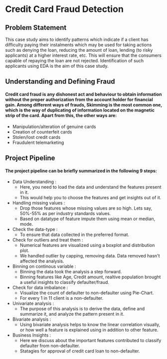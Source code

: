 # Credit Card Fraud Detection
## Problem Statement
This case study aims to identify patterns which indicate if a client has difficulty paying their instalments which may be used for taking actions such as denying the loan, reducing the amount of loan, lending (to risky applicants) at a higher interest rate, etc. This will ensure that the consumers capable of repaying the loan are not rejected. Identification of such applicants using EDA is the aim of this case study.

## Understanding and Defining Fraud
   #### Credit card fraud is any dishonest act and behaviour to obtain information without the proper authorization from the account holder for financial gain. Among different ways of frauds, Skimming is the most common one, which is the way of duplicating of information located on the magnetic strip of the card. Apart from this, the other ways are:
   - Manipulation/alteration of genuine cards
   - Creation of counterfeit cards
   - Stolen/lost credit cards
   - Fraudulent telemarketing

## Project Pipeline
#### The project pipeline can be briefly summarized in the following 9 steps:
 - Data Understanding :
     - Here, you need to load the data and understand the features present in it. 
     - This would help you to choose the features and get insights out of it.
 - Handling missing values :
     - Drop those features whose missing values are so high. Lets say, 50%-55% as per industry standards values.
     - Based on datatype of feature impute them using mean or median, mode. 
 - Check the data-type : 
     - To ensure that data collected in the preferred format.
 - Check for outliers and treat them : 
     - Numerical features are visualized using a boxplot and distribution plot.
     - We handled outlier by capping, removing data. Data removed hasn't affected the analysis.
 - Binning on continous variable : 
     - Binning the data took the analysis a step forward. 
     - Binning features like Age, Credit amount, realtive population brought a useful insights to classify defaulter/fraud.
 - Check for data imbalance : 
    - Visualize the count of defaulter to non-defaulter using Pie-Chart.
    - For every 1 in 11 client is a non-defaulter.
 - Univariate analysis : 
    - The purpose of this analysis is to derive the data, define and summarize it, and analyze the pattern present in it.
 - Bivariate analysis : 
    - Using bivariate analysis helps to know the linear correlation visually, or how well a feature is explained using in addition to other feature.
 - Business Insights :
    - Here we discuss about the important features contributed to classify defaulter from non-defaulter.
    - Statagies for approval of credit card loan to non-defaulter.
